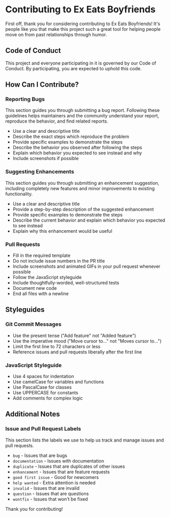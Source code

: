 # Contributing to Ex Eats Boyfriends

First off, thank you for considering contributing to Ex Eats Boyfriends! It's people like you that make this project such a great tool for helping people move on from past relationships through humor.

## Code of Conduct

This project and everyone participating in it is governed by our Code of Conduct. By participating, you are expected to uphold this code.

## How Can I Contribute?

### Reporting Bugs

This section guides you through submitting a bug report. Following these guidelines helps maintainers and the community understand your report, reproduce the behavior, and find related reports.

- Use a clear and descriptive title
- Describe the exact steps which reproduce the problem
- Provide specific examples to demonstrate the steps
- Describe the behavior you observed after following the steps
- Explain which behavior you expected to see instead and why
- Include screenshots if possible

### Suggesting Enhancements

This section guides you through submitting an enhancement suggestion, including completely new features and minor improvements to existing functionality.

- Use a clear and descriptive title
- Provide a step-by-step description of the suggested enhancement
- Provide specific examples to demonstrate the steps
- Describe the current behavior and explain which behavior you expected to see instead
- Explain why this enhancement would be useful

### Pull Requests

- Fill in the required template
- Do not include issue numbers in the PR title
- Include screenshots and animated GIFs in your pull request whenever possible
- Follow the JavaScript styleguide
- Include thoughtfully-worded, well-structured tests
- Document new code
- End all files with a newline

## Styleguides

### Git Commit Messages

- Use the present tense ("Add feature" not "Added feature")
- Use the imperative mood ("Move cursor to..." not "Moves cursor to...")
- Limit the first line to 72 characters or less
- Reference issues and pull requests liberally after the first line

### JavaScript Styleguide

- Use 4 spaces for indentation
- Use camelCase for variables and functions
- Use PascalCase for classes
- Use UPPERCASE for constants
- Add comments for complex logic

## Additional Notes

### Issue and Pull Request Labels

This section lists the labels we use to help us track and manage issues and pull requests.

- `bug` - Issues that are bugs
- `documentation` - Issues with documentation
- `duplicate` - Issues that are duplicates of other issues
- `enhancement` - Issues that are feature requests
- `good first issue` - Good for newcomers
- `help wanted` - Extra attention is needed
- `invalid` - Issues that are invalid
- `question` - Issues that are questions
- `wontfix` - Issues that won't be fixed

Thank you for contributing!